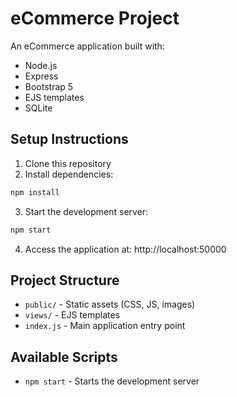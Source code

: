 # eCommerce Project

An eCommerce application built with:
- Node.js
- Express
- Bootstrap 5
- EJS templates
- SQLite

## Setup Instructions

1. Clone this repository
2. Install dependencies:
```bash
npm install
```
3. Start the development server:
```bash
npm start
```
4. Access the application at: http://localhost:50000

## Project Structure
- `public/` - Static assets (CSS, JS, images)
- `views/` - EJS templates
- `index.js` - Main application entry point

## Available Scripts
- `npm start` - Starts the development server
